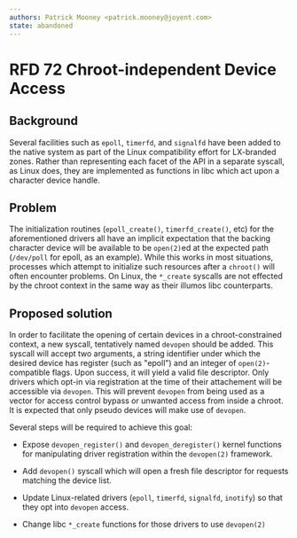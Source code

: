 ```yaml
---
authors: Patrick Mooney <patrick.mooney@joyent.com>
state: abandoned
---
```


<!--
    This Source Code Form is subject to the terms of the Mozilla Public
    License, v. 2.0. If a copy of the MPL was not distributed with this
    file, You can obtain one at http://mozilla.org/MPL/2.0/.
-->

<!--
    Copyright 2016 Joyent
-->

# RFD 72 Chroot-independent Device Access


## Background

Several facilities such as `epoll`, `timerfd`, and `signalfd` have been added
to the native system as part of the Linux compatibility effort for LX-branded
zones.  Rather than representing each facet of the API in a separate syscall,
as Linux does, they are implemented as functions in libc which act upon a
character device handle.

## Problem

The initialization routines (`epoll_create()`, `timerfd_create()`, etc) for the
aforementioned drivers all have an implicit expectation that the backing
character device will be available to be `open(2)`ed at the expected path
(`/dev/poll` for epoll, as an example).  While this works in most situations,
processes which attempt to initialize such resources after a `chroot()` will
often encounter problems.  On Linux, the `*_create` syscalls are not effected
by the chroot context in the same way as their illumos libc counterparts.

## Proposed solution

In order to facilitate the opening of certain devices in a chroot-constrained
context, a new syscall, tentatively named `devopen` should be added.  This
syscall will accept two arguments, a string identifier under which the desired
device has register (such as "epoll") and an integer of `open(2)`-compatible
flags.  Upon success, it will yield a valid file descriptor.  Only drivers
which opt-in via registration at the time of their attachement will be
accessible via `devopen`.  This will prevent `devopen` from being used as a
vector for access control bypass or unwanted access from inside a chroot.  It
is expected that only pseudo devices will make use of `devopen`.

Several steps will be required to achieve this goal:


* Expose `devopen_register()` and `devopen_deregister()` kernel functions for
  manipulating driver registration within the `devopen(2)` framework.

* Add `devopen()` syscall which will open a fresh file descriptor for requests
  matching the device list.

* Update Linux-related drivers (`epoll`, `timerfd`, `signalfd`, `inotify`) so
  that they opt into `devopen` access.

* Change libc `*_create` functions for those drivers to use `devopen(2)`
